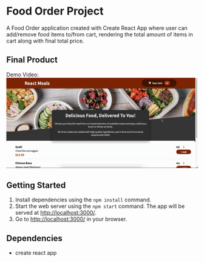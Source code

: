 # Food Order Project

A Food Order application created with Create React App where user can add/remove food items to/from cart, rendering the total amount of items in cart along with final total price. 

## Final Product

Demo Video:
!["demo"](./public/foodapp.gif)

## Getting Started

1. Install dependencies using the `npm install` command.
2. Start the web server using the `npm start` command. The app will be served at <http://localhost:3000/>.
3. Go to <http://localhost:3000/> in your browser.

## Dependencies

- create react app
